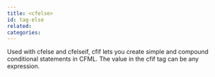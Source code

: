 ```yaml
---
title: <cfelse>
id: tag-else
related:
categories:
---
```


Used with cfelse and cfelseif, cfif lets you create simple and compound conditional statements
	 in CFML. The value in the cfif tag can be any expression.